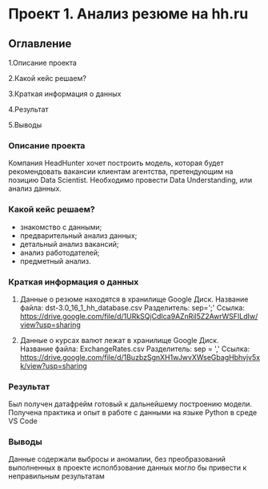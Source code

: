 # Проект 1. Анализ резюме на hh.ru

## Оглавление

1.Описание проекта

2.Какой кейс решаем?

3.Краткая информация о данных

4.Результат

5.Выводы


### Описание проекта


Компания HeadHunter хочет построить модель, которая будет рекомендовать вакансии клиентам агентства, претендующим на позицию Data Scientist. Необходимо провести Data Understanding, или анализ данных.



### Какой кейс решаем?

 - знакомство с данными;
 - предварительный анализ данных;
 - детальный анализ вакансий;
 - анализ работодателей;
 - предметный анализ.


### Краткая информация о данных

1. Данные о резюме находятся в хранилище Google Диск. 
Название файла: dst-3.0_16_1_hh_database.csv 
Разделитель: sep=';'
Ссылка: https://drive.google.com/file/d/1URkSQjCdIca9AZnRil5Z2AwrWSFILdIw/view?usp=sharing

2. Данные о курсах валют лежат в хранилище Google Диск.  
Название файла: ExchangeRates.csv
Разделитель: sep = ','
Ссылка: https://drive.google.com/file/d/1BuzbzSgnXH1wJwvXWseGbagHbhvjv5xk/view?usp=sharing


### Результат

Был получен датафрейм готовый к дальнейшему построению модели. Получена практика и опыт в работе с данными на языке Python в среде VS Code

### Выводы

Данные содержали выбросы и аномалии, без преобразований выполненных в проекте исполбзование данных могло бы привести к неправильным результатам